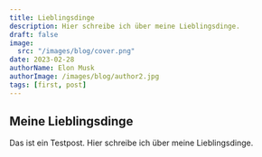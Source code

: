 ```yaml
---
title: Lieblingsdinge
description: Hier schreibe ich über meine Lieblingsdinge.
draft: false
image:
  src: "/images/blog/cover.png"
date: 2023-02-28
authorName: Elon Musk
authorImage: /images/blog/author2.jpg
tags: [first, post]
---
```


## Meine Lieblingsdinge

Das ist ein Testpost. Hier schreibe ich über meine Lieblingsdinge.
